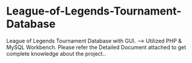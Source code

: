 # League-of-Legends-Tournament-Database
League of Legends Tournament Database with GUI. --> Utilized PHP &amp; MySQL Workbench. Please refer the Detailed Document attached to get complete knowledge about the project..
